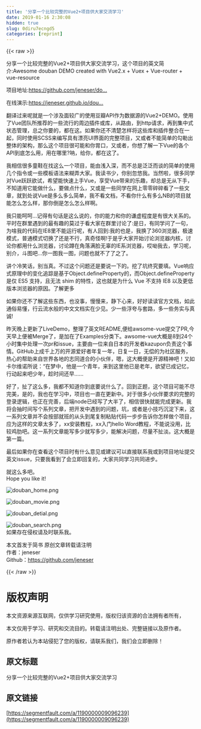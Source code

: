 ```yaml
---
title: '分享一个比较完整的Vue2+项目供大家交流学习' 
date: 2019-01-16 2:30:08
hidden: true
slug: 0diru7ecngd5
categories: [reprint]
---
```


{{< raw >}}

                    
<p>分享一个比较完整的Vue2+项目供大家交流学习，这个项目的英文简介:Awesome douban DEMO created with Vue2.x + Vuex + Vue-router + vue-resource</p>
<p>项目地址:<a href="https://github.com/jeneser/douban" rel="nofollow noreferrer" target="_blank">https://github.com/jeneser/do...</a></p>
<p>在线演示:<a href="https://jeneser.github.io/douban/" rel="nofollow noreferrer" target="_blank">https://jeneser.github.io/dou...</a></p>
<p>翻译过来呢就是一个涉及面较广的使用豆瓣API作为数据源的Vue2+DEMO。使用了Vue团队所推荐的一些流行的周边插件或库，从路由，到http请求，再到集中式状态管理，总之你要的，都在这。如果你还不清楚怎样将这些库和插件整合在一起，同时使用SCSS来编写具有漂亮UI界面的完整项目，又或者不能简单的勾勒出整体的架构，那么这个项目很可能和你胃口，又或者，你想了解一下Vue的各个API到底怎么用，用在哪里?呐，给你，都在这了。</p>
<p>我相信很多童鞋在找这么一个项目，能由浅入深，而不总是泛泛而谈的简单的使用几个指令或一些模板语法来糊弄大家。我读书少，你别忽悠我。当然啦，很多同学对Vue跃跃欲试，希望能快速上手Vue，享受Vue带来的乐趣，却总是无从下手，不知道用它能做什么，要做点什么，又或是一些同学在网上零零碎碎看了一些文章，就到处说Vue是多么多么简单，我不看文档，不看你什么有多么NB的项目就能怎么怎么样，那你倒是怎么怎么样啊。</p>
<p>我只能呵呵...记得有句话是这么说的，你的能力和你的谦虚程度是有很大关系的。平时在群里遇到的最有趣的莫过于看大家在群里讨论了:是日，有同学问了一句，为啥我的代码在IE8里不能运行呢，有人回到:我的也是，我换了360浏览器，极速模式，普通模式切换了还是不行，真奇怪啊!于是乎大家开始讨论浏览器内核，讨论你都用什么浏览器，讨论蹲在角落满脸无辜的IE系浏览器，哎呦我去，学习呢，别介，斗图吧...你一图我一图，问题也就不了了之了。</p>
<p>讲个冷笑话，别当真。不过这个问题还是要说一下的。挖了坑终究要填。Vue响应式原理中的变化追踪是基于Object.defineProperty的，而Object.defineProperty 是仅 ES5 支持，且无法 shim 的特性，这也就是为什么 Vue 不支持 IE8 以及更低版本浏览器的原因。了解更多</p>
<p>如果你还不了解这些东西，也没事，慢慢来，静下心来，好好读读官方文档，如此通俗易懂，行云流水般的中文文档实在少见。少一些浮夸与套路，多一些务实与真诚!</p>
<p>昨天晚上更新了LiveDemo，整理了英文README,便给awsome-vue提交了PR,今天早上便被Merge了，是加在了Examples分类下。awsome-vue大概是8到24个小时集中处理一次pr和issue，主要由一位来自日本的开发者kazupon负责这个事情。GitHub上成千上万的开源爱好者年复一年，日复一日，无偿的为社区服务，热心的帮助来自世界各地的志同道合的小伙伴，嗯，这大概便是开源精神吧！又如卡尔维诺所说：“在梦中，他是一个青年，来到这里他已是老年，欲望已成记忆，行动起来吧少年，趁时间还早......</p>
<p>好了，扯了这么多，我都不知道你到底要说什么了。回到正题，这个项目可能不尽完美，是的，我也在学习中，项目也一直在更新中。对于很多小伙伴要求的完整的登录逻辑，也正在完善，后端node已经写了大半了，相信很快就能完成更新。我将会抽时间写个系列文章，把开发中遇到的问题，坑，或者是小技巧沉淀下来，这一系列文章并不会按部就班的从头到尾复制粘贴代码一步步告诉你怎样做个项目，应为这样的文章太多了，xx安装教程，xx入门hello Word教程，不能说没用，比较鸡肋吧。这一系列文章能写多少就写多少，能解决问题，尽量不扯淡。这大概是第一篇。</p>
<p>最后如果你在查看这个项目时有什么意见或建议可以直接联系我或到项目地址提交英文issue，只要我看到了会立即回复的，大家共同学习共同进步。</p>
<p>就这么多吧。<br>Hope you like it!</p>
<p><span class="img-wrap"><img data-src="/img/bVNvZH?w=385&amp;h=679" src="https://static.alili.tech/img/bVNvZH?w=385&amp;h=679" alt="douban_home.png" title="douban_home.png" style="cursor: pointer; display: inline;"></span></p>
<p><span class="img-wrap"><img data-src="/img/bVNvZS?w=385&amp;h=679" src="https://static.alili.tech/img/bVNvZS?w=385&amp;h=679" alt="douban_movie.png" title="douban_movie.png" style="cursor: pointer; display: inline;"></span></p>
<p><span class="img-wrap"><img data-src="/img/bVNvZ6?w=388&amp;h=679" src="https://static.alili.tech/img/bVNvZ6?w=388&amp;h=679" alt="douban_detial.png" title="douban_detial.png" style="cursor: pointer; display: inline;"></span></p>
<p><span class="img-wrap"><img data-src="/img/bVNv0n?w=388&amp;h=679" src="https://static.alili.tech/img/bVNv0n?w=388&amp;h=679" alt="douban_search.png" title="douban_search.png" style="cursor: pointer; display: inline;"></span><br>如果存在侵权请及时联系我。</p>
<p>本文首发于简书 原创文章转载请注明<br>作者：jeneser<br>Github：<a href="https://github.com/jeneser" rel="nofollow noreferrer" target="_blank">https://github.com/jeneser</a></p>

                
{{< /raw >}}

# 版权声明
本文资源来源互联网，仅供学习研究使用，版权归该资源的合法拥有者所有，

本文仅用于学习、研究和交流目的。转载请注明出处、完整链接以及原作者。

原作者若认为本站侵犯了您的版权，请联系我们，我们会立即删除！

## 原文标题
分享一个比较完整的Vue2+项目供大家交流学习

## 原文链接
[https://segmentfault.com/a/1190000009096239](https://segmentfault.com/a/1190000009096239)


